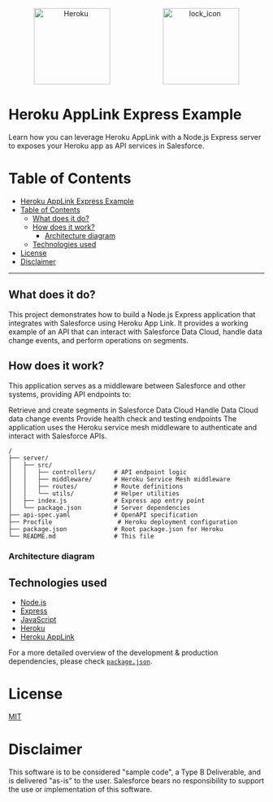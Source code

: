 <p align="center">
<a  href="https://www.heroku.com/"><img  src="https://static-00.iconduck.com/assets.00/heroku-icon-2048x2048-4rs1dp6p.png"  alt="Heroku"  width="150" height="150" hspace="50"/></a>
<a href="https://expressjs.com/"><img  src="https://www.rapidbrains.com/assets/img/services/rapidbrains-expressjs.webp"  alt="lock_icon"  width="150" height="150" hspace="50"/></a>
<p/>

# Heroku AppLink Express Example

Learn how you can leverage Heroku AppLink with a Node.js Express server to exposes your Heroku app as API services in Salesforce.

# Table of Contents

- [Heroku AppLink Express Example](#heroku-applink-express-example)
- [Table of Contents](#table-of-contents)
  - [What does it do?](#what-does-it-do)
  - [How does it work?](#how-does-it-work)
    - [Architecture diagram](#architecture-diagram)
  - [Technologies used](#technologies-used)
- [License](#license)
- [Disclaimer](#disclaimer)

---

## What does it do?

This project demonstrates how to build a Node.js Express application that integrates with Salesforce using Heroku App Link. It provides a working example of an API that can interact with Salesforce Data Cloud, handle data change events, and perform operations on segments.

## How does it work?

This application serves as a middleware between Salesforce and other systems, providing API endpoints to:

Retrieve and create segments in Salesforce Data Cloud
Handle Data Cloud data change events
Provide health check and testing endpoints
The application uses the Heroku service mesh middleware to authenticate and interact with Salesforce APIs.

```
/
├── server/
│   ├── src/
│   │   ├── controllers/     # API endpoint logic
│   │   ├── middleware/      # Heroku Service Mesh middleware
│   │   ├── routes/          # Route definitions
│   │   └── utils/           # Helper utilities
│   ├── index.js             # Express app entry point
│   └── package.json         # Server dependencies
├── api-spec.yaml            # OpenAPI specification
├── Procfile                  # Heroku deployment configuration
├── package.json             # Root package.json for Heroku
└── README.md                # This file
```

### Architecture diagram

## Technologies used

- [Node.js](https://nodejs.org/en)
- [Express](https://expressjs.com/)
- [JavaScript](https://developer.mozilla.org/en-US/docs/Web/JavaScript)
- [Heroku](https://www.heroku.com/)
- [Heroku AppLink](https://devcenter.heroku.com/articles/getting-started-heroku-integration?singlepage=true)

For a more detailed overview of the development & production dependencies, please check [`package.json`](./server/package.json).

# License

[MIT](http://www.opensource.org/licenses/mit-license.html)

# Disclaimer

This software is to be considered "sample code", a Type B Deliverable, and is delivered "as-is" to the user. Salesforce bears no responsibility to support the use or implementation of this software.
